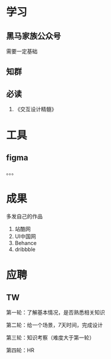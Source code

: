 # 学习

## 黑马家族公众号

需要一定基础

## 知群

## 必读

1. 《交互设计精髓》

# 工具

## figma

。。。

# 成果

多发自己的作品

1. 站酷网
2. UI中国网
3. Behance
4. dribbble

# 应聘

## TW

第一轮：了解基本情况，是否熟悉相关知识

第二轮：给一个场景，7天时间，完成设计

第三轮：知识考察（难度大于第一轮）

第四轮：HR

